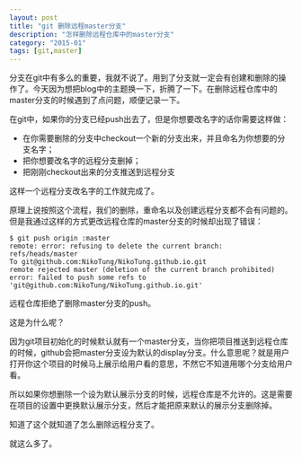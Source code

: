```yaml
---
layout: post
title: "git 删除远程master分支"
description: "怎样删除远程仓库中的master分支"
category: "2015-01"
tags: [git,master]
---
```


分支在git中有多么的重要，我就不说了。用到了分支就一定会有创建和删除的操作了。今天因为想把blog中的主题换一下，折腾了一下。在删除远程仓库中的master分支的时候遇到了点问题，顺便记录一下。

在git中，如果你的分支已经push出去了，但是你想要改名字的话你需要这样做：
* 在你需要删除的分支中checkout一个新的分支出来，并且命名为你想要的分支名字；
* 把你想要改名字的远程分支删掉；
* 把刚刚checkout出来的分支推送到远程分支

这样一个远程分支改名字的工作就完成了。

原理上说按照这个流程，我们的删除，重命名以及创建远程分支都不会有问题的。但是我通过这样的方式更改远程仓库的master分支的时候却出现了错误：

	$ git push origin :master
	remote: error: refusing to delete the current branch: refs/heads/master
	To git@github.com:NikoTung/NikoTung.github.io.git
	remote rejected master (deletion of the current branch prohibited)
	error: failed to push some refs to 'git@github.com:NikoTung/NikoTung.github.io.git'

远程仓库拒绝了删除master分支的push。

这是为什么呢？

因为git项目初始化的时候默认就有一个master分支，当你把项目推送到远程仓库的时候，github会把master分支设为默认的display分支。什么意思呢？就是用户打开你这个项目的时候马上展示给用户看的意思，不然它不知道用哪个分支给用户看。

所以如果你想删除一个设为默认展示分支的时候，远程仓库是不允许的。这是需要在项目的设置中更换默认展示分支，然后才能把原来默认的展示分支删除掉。

知道了这个就知道了怎么删除远程分支了。

就这么多了。